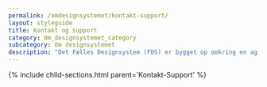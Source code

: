 ```yaml
---
permalink: /omdesignsystemet/kontakt-support/
layout: styleguide
title: Kontakt og support
category: Om_designsystemet_category
subcategory: Om designsystemet
description: "Det Fælles Designsystem (FDS) er bygget op omkring en agil governancemodel, som løbende bliver evalueret og tilpasset efter behov og ønsker fra de samarbejdende myndigheder og styregruppen for FDS."
---   
```

{% include child-sections.html parent='Kontakt-Support' %}
